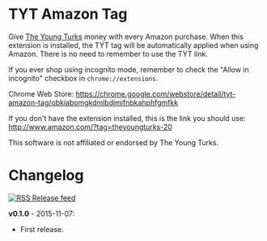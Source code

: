 # TYT Amazon Tag

Give [The Young Turks](http://www.tytnetwork.com/) money with every Amazon purchase. When this extension is installed, the TYT tag will be automatically applied when using Amazon. There is no need to remember to use the TYT link.

If you ever shop using incognito mode, remember to check the "Allow in incognito" checkbox in `chrome://extensions`.

Chrome Web Store: https://chrome.google.com/webstore/detail/tyt-amazon-tag/obkiabomgkdmlbdjmifnbkahphfgmfkk

If you don't have the extension installed, this is the link you should use: http://www.amazon.com/?tag=theyoungturks-20

This software is not affiliated or endorsed by The Young Turks.


# Changelog

[![RSS](https://stefansundin.github.io/img/feed.png) Release feed](https://github.com/stefansundin/tyt-amazon-chrome/releases.atom)

**v0.1.0** - 2015-11-07:
- First release.
